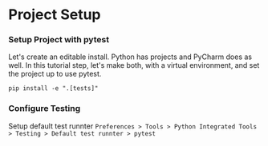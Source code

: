 # Project Setup

### Setup Project with pytest
Let's create an editable install.
Python has projects and PyCharm does as well. In this tutorial step, let's make both, with a virtual environment, and set the project up to use pytest.

`pip install -e ".[tests]"`

### Configure Testing
Setup default test runnter
`Preferences > Tools > Python Integrated Tools > Testing > Default test runnter > pytest `

